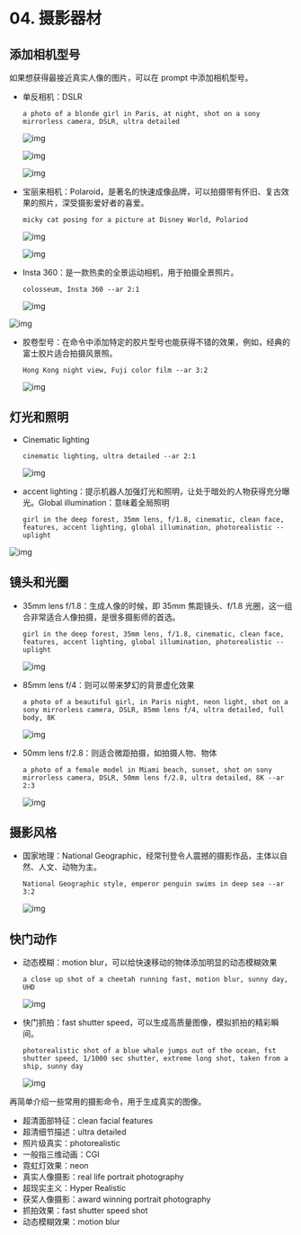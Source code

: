 # 04. 摄影器材



## 添加相机型号



如果想获得最接近真实人像的图片，可以在 prompt 中添加相机型号。



- 单反相机：DSLR

  ```
  a photo of a blonde girl in Paris, at night, shot on a sony mirrorless camera, DSLR, ultra detailed
  ```

  ![img](images/chacha1154_a_photo_of_a_blonde_girl_in_Paris_at_night_shot_on_a_2d39c0ff-d292-442b-8679-4d0c5fc614be.png)

  ![img](images/chacha1154_a_photo_of_a_blonde_girl_in_Paris_at_night_shot_on_a_e9a6d65a-951e-4ed3-8dd1-5a9a060e2b82.png)

  ![img](images/chacha1154_a_photo_of_a_blonde_girl_in_Paris_at_night_shot_on_a_263e4a6f-160d-423e-b023-efe8d2ed41dd.png)

- 宝丽来相机：Polaroid，是著名的快速成像品牌，可以拍摄带有怀旧、复古效果的照片，深受摄影爱好者的喜爱。

  ```
  micky cat posing for a picture at Disney World, Polariod
  ```

  ![img](images/chacha1154_micky_cat_posing_for_a_picture_at_Disney_World_Polar_be831632-ba9c-4893-8baa-602d82819bb7.png)

  ![img](images/chacha1154_micky_cat_posing_for_a_picture_at_Disney_World_Polar_99b07a5c-19cd-44b8-bd29-e4f65b7da198.png)

- Insta 360：是一款热卖的全景运动相机，用于拍摄全景照片。

  ```
  colosseum, Insta 360 --ar 2:1
  ```

  ![img](images/chacha1154_colosseum_Insta_360_be5e5a6d-c03c-46fb-b5ac-9641fb5bcc3d.png)

![img](images/chacha1154_colosseum_Insta_360_4042f64d-4c16-4fd4-a4c8-88368d4a6d39.png)

- 胶卷型号：在命令中添加特定的胶片型号也能获得不错的效果，例如，经典的富士胶片适合拍摄风景照。

  ```
  Hong Kong night view, Fuji color film --ar 3:2
  ```

  ![img](images/chacha1154_Hong_Kong_night_view_Fuji_color_film_882a657e-9fa6-4789-8c95-eb747110d498.png)



## 灯光和照明



- Cinematic lighting

  ```
  cinematic lighting, ultra detailed --ar 2:1
  ```

  ![img](images/chacha1154_cinematic_lighting_ultra_detailed_cd8d66bc-4996-49a8-8e46-25cf0838862e.png)

- accent lighting：提示机器人加强灯光和照明，让处于暗处的人物获得充分曝光。Global illumination：意味着全局照明

  ```
  girl in the deep forest, 35mm lens, f/1.8, cinematic, clean face, features, accent lighting, global illumination, photorealistic --uplight
  ```

![img](images/chacha1154_girl_in_the_deep_forest_35mm_lens_f1.8_cinematic_cle_552adb43-6926-4598-ad19-d03284fea7ac.png)

## 镜头和光圈



- 35mm lens f/1.8：生成人像的时候，即 35mm 焦距镜头、f/1.8 光圈，这一组合非常适合人像拍摄，是很多摄影师的首选。

  ```
  girl in the deep forest, 35mm lens, f/1.8, cinematic, clean face, features, accent lighting, global illumination, photorealistic --uplight
  ```

  ![img](images/chacha1154_girl_in_the_deep_forest_35mm_lens_f1.8_cinematic_cle_552adb43-6926-4598-ad19-d03284fea7ac-169698891053117.png)

- 85mm lens f/4：则可以带来梦幻的背景虚化效果

  ```
  a photo of a beautiful girl, in Paris night, neon light, shot on a sony mirrorless camera, DSLR, 85mm lens f/4, ultra detailed, full body, 8K
  ```

  ![img](images/chacha1154_a_photo_of_a_beautiful_girl_in_Paris_night_neon_ligh_4589b0da-8396-485b-afce-29958ddad710.png)

- 50mm lens f/2.8：则适合微距拍摄，如拍摄人物、物体

  ```
  a photo of a female model in Miami beach, sunset, shot on sony mirrorless camera, DSLR, 50mm lens f/2.8, ultra detailed, 8K --ar 2:3
  ```

  ![img](images/chacha1154_a_photo_of_a_female_model_in_Miami_beach_sunset_shot_8e0f3368-f00a-4f26-9467-c3fcf94d23ef.png)



## 摄影风格



- 国家地理：National Geographic，经常刊登令人震撼的摄影作品，主体以自然、人文、动物为主。

  ```
  National Geographic style, emperor penguin swims in deep sea --ar 3:2
  ```

  ![img](images/chacha1154_National_Geographic_style_emperor_penguin_swims_in_d_41023131-e15b-4b0a-8a04-0826f764ece3.png)



## 快门动作



- 动态模糊：motion blur，可以给快速移动的物体添加明显的动态模糊效果

  ```
  a close up shot of a cheetah running fast, motion blur, sunny day, UHD
  ```

  ![img](images/chacha1154_a_close_up_shot_of_a_cheetah_running_fast_motion_blu_caa5d6bc-f96b-4ca2-a76b-03bb6c7d18c5.png)

- 快门抓拍：fast shutter speed，可以生成高质量图像，模拟抓拍的精彩瞬间。

  ```
  photorealistic shot of a blue whale jumps out of the ocean, fst shutter speed, 1/1000 sec shutter, extreme long shot, taken from a ship, sunny day
  ```

  

  ![img](images/chacha1154_photorealistic_shot_of_a_blue_whale_jumps_out_of_the_8c5d0491-95ab-48a9-adba-57181c0d4fb6.png)



再简单介绍一些常用的摄影命令，用于生成真实的图像。

- 超清面部特征：clean facial features
- 超清细节描述：ultra detailed
- 照片级真实：photorealistic
- 一般指三维动画：CGI
- 霓虹灯效果：neon
- 真实人像摄影：real life portrait photography
- 超现实主义：Hyper Realistic
- 获奖人像摄影：award winning portrait photography
- 抓拍效果：fast shutter speed shot
- 动态模糊效果：motion blur



